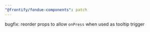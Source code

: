 ```yaml
---
"@frontify/fondue-components": patch
---
```


bugfix: reorder props to allow `onPress` when used as tooltip trigger
